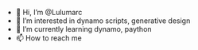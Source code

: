 - 👋 Hi, I’m @Lulumarc
- 👀 I’m interested in dynamo scripts, generative design
- 🌱 I’m currently learning dynamo, paython
- 📫 How to reach me 

<!---
Lulumarc/Lulumarc is a ✨ special ✨ repository because its `README.md` (this file) appears on your GitHub profile.
You can click the Preview link to take a look at your changes.
--->
